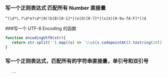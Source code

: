 ### 写一个正则表达式 匹配所有 Number 直接量
```
^(\d*\.?\d*e?\d*|0((b|B)[0-1]*|(o|O)[0-7]*|(x|X)[0-9a-fA-F]*))$
```

###写一个 UTF-8 Encoding 的函数
```javascript
function encodingUtf8(str){
   return str.split('').map((s) => `\\u${s.codepointAt().tostring(16)}`)
}
```

### 写一个正则表达式，匹配所有的字符串直接量，单引号和双引号
```
   ..
```

